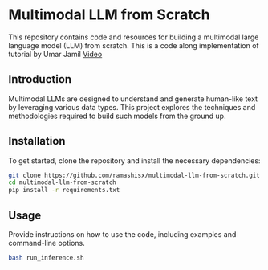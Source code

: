 # Multimodal LLM from Scratch

This repository contains code and resources for building a multimodal large language model (LLM) from scratch. This is a code along implementation of tutorial by Umar Jamil [Video](https://www.youtube.com/watch?v=vAmKB7iPkWw)

## Introduction

Multimodal LLMs are designed to understand and generate human-like text by leveraging various data types. This project explores the techniques and methodologies required to build such models from the ground up.

## Installation

To get started, clone the repository and install the necessary dependencies:

```bash
git clone https://github.com/ramashisx/multimodal-llm-from-scratch.git
cd multimodal-llm-from-scratch
pip install -r requirements.txt
```

## Usage

Provide instructions on how to use the code, including examples and command-line options.

```bash
bash run_inference.sh
```

